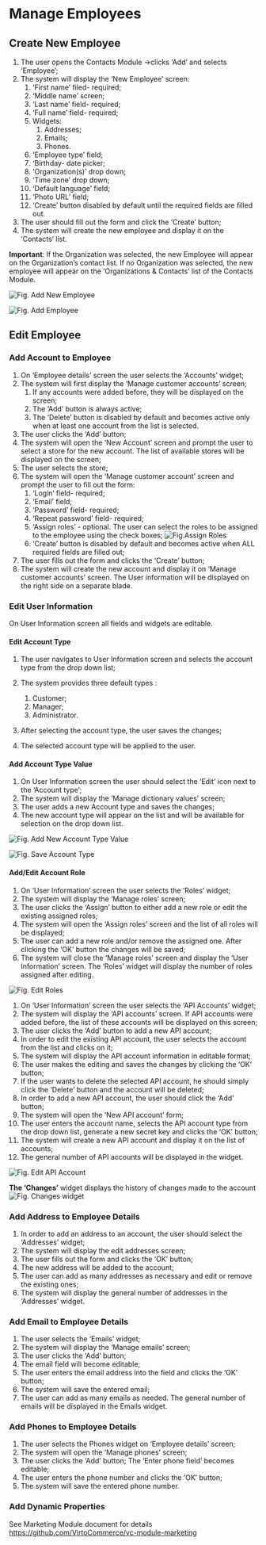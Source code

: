 # Manage Employees

## Create New Employee

1. The user opens the Contacts Module ->clicks ‘Add’ and selects ‘Employee’;
1. The system will display the ‘New Employee’ screen:
     1. ‘First name’ filed- required;
     1. ‘Middle name’ screen;
     1. ‘Last name’ field- required;
     1. ‘Full name’ field- required;
     1. Widgets:  
         1. Addresses;
         1. Emails;
         1. Phones.
     1. ‘Employee type’ field;
     1. ‘Birthday- date picker;
     1. ‘Organization(s)’ drop down;
     1. ‘Time zone’ drop down;
     1. ‘Default language’ field;
     1. ‘Photo URL’ field;
     1. ‘Create’ button disabled by default until the required fields are filled out.
1. The user should fill out the form and click the ‘Create’ button;
1. The system will create the new employee and display it on the ‘Contacts’ list.

**Important**: If the Organization was selected, the new Employee will appear on the Organization’s contact list. If no Organization was selected, the new employee will appear on the ‘Organizations & Contacts’ list of the Contacts Module.

![Fig. Add New Employee](media/screen-add-new-employee.png)

![Fig. Add Employee](media/screen-add-employee.png)

## Edit Employee

### Add Account to Employee

1. On ‘Employee details’ screen the user selects the ‘Accounts’ widget;
1. The system will first display the ‘Manage customer accounts’ screen;
     1. If any accounts were added before, they will be displayed on the screen;
     1. The ‘Add’ button is always active;
     1. The ‘Delete’ button is disabled by default and becomes active only when at least one account from the list is selected.  
1. The user clicks the ‘Add’ button;
1. The system will open the ‘New Account’ screen and prompt the user to select a store for the new account. The list of available stores will be displayed on the screen;
1. The user selects the store;
1. The system will open the ‘Manage customer account’ screen and prompt the user to fill out the form:
     1. ‘Login’ field- required;
     1. ‘Email’ field;
     1. ‘Password’ field- required;
     1. ‘Repeat password’ field- required;
     1. ‘Assign roles’ - optional. The user can select the roles to be assigned to the employee using the check boxes; ![Fig.Assign Roles](media/screen-assign-roles.png)
     1. ‘Create’ button is disabled by default and becomes active when ALL required fields are filled out;
1. The user fills out the form and clicks the ‘Create’ button;
1. The system will create the new account and display it on ‘Manage customer accounts’ screen. The User information will be displayed on the right side on a separate blade.

### Edit User Information

On User Information screen all fields and widgets are editable.

#### Edit Account Type

1. The user navigates to User Information screen and selects the account type from the drop down list;
1. The system provides three default types :

     1. Customer;
     1. Manager;
     1. Administrator.
1. After selecting the account type, the user saves the changes;
1. The selected account type will be applied to the user.

#### Add Account Type Value

1. On User Information screen the user should select the ‘Edit’ icon next to the ‘Account type’;
1. The system will display the ‘Manage dictionary values’ screen;
1. The user adds a new Account type and saves the changes;
1. The new account type will appear on the list and will be available for selection on the drop down list.

![Fig. Add New Account Type Value](media/screen-add-new-account-type-value.png)

![Fig. Save Account Type](media/screen-save-account-type.png)

#### Add/Edit Account Role

1. On ‘User Information’ screen the user selects the ‘Roles’ widget;
1. The system will display the ‘Manage roles’ screen;
1. The user clicks the ‘Assign’ button to either add a new role or edit the existing assigned roles;
1. The system will open the ‘Assign roles’ screen and the list of all roles will be displayed;
1. The user can add a new role and/or remove the assigned one. After clicking the ‘OK’ button the changes will be saved;
1. The system will close the ‘Manage roles’ screen and display the ‘User Information’ screen. The ‘Roles’ widget will display the number of roles assigned after editing.  

![Fig. Edit Roles](media/screen-edit-roles-widget.png)

1. On ‘User Information’ screen the user selects the ‘API Accounts’ widget;
1. The system will display the ‘API accounts’ screen. If API accounts were added before, the list of these accounts will be displayed on this screen;
1. The user clicks the ‘Add’ button to add a new API account;
1. In order to edit the existing API account, the user selects the account from the list and clicks on it;
1. The system will display the API account information in editable format;
1. The user makes the editing and saves the changes by clicking the ‘OK’ button;
1. If the user wants to delete the selected API account, he should simply click the ‘Delete’ button and the account will be deleted;
1. In order to add a new API account, the user should click the ‘Add’ button;
1. The system will open the ‘New API account’ form;
1. The user enters the account name, selects the API account type from the drop down list, generate a new secret key and clicks the ‘OK’ button;
1. The system will create a new API account and display it on the list of accounts;
1. The general number of API accounts will be displayed in the widget.

![Fig. Edit API Account](media/screen-edit-api-account.png)

**The ‘Changes’** widget displays the history of changes made to the account  
![Fig. Changes widget](media/screen-changes-widget.png)

### Add Address to Employee Details

1. In order to add an address to an account, the user should select the ‘Addresses’ widget;
1. The system will display the edit addresses screen;
1. The user fills out the form and clicks the ‘OK’ button;
1. The new address will be added to the account;
1. The user can add as many addresses as necessary and edit or remove the existing ones;
1. The system will display the general number of addresses in the ‘Addresses’ widget.

### Add Email to Employee Details

1. The user selects the ‘Emails’ widget;
1. The system will display the ‘Manage emails’ screen;
1. The user clicks the ‘Add’ button;
1. The email field will become editable;
1. The user enters the email address into the field and clicks the ‘OK’ button;
1. The system will save the entered email;
1. The user can add as many emails as needed. The general number of emails will be displayed in the Emails widget.

### Add Phones to Employee Details

1. The user selects the Phones widget on ‘Employee details’ screen;
1. The system will open the ‘Manage phones’ screen;
1. The user clicks the ‘Add’ button;
The ‘Enter phone field’ becomes editable;
1. The user enters the phone number and clicks the ‘OK’ button;
1. The system will save the entered phone number. 

### Add Dynamic Properties

See Marketing Module document for details https://github.com/VirtoCommerce/vc-module-marketing